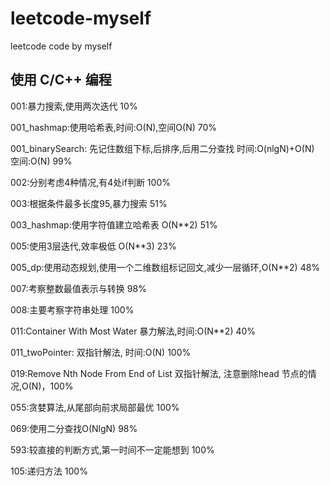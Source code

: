 # leetcode-myself
leetcode code by myself

使用 C/C++ 编程
--
001:暴力搜索,使用两次迭代 10%

001_hashmap:使用哈希表,时间:O(N),空间O(N) 70%

001_binarySearch: 先记住数组下标,后排序,后用二分查找 时间:O(nlgN)+O(N)  空间:O(N)  99%

002:分别考虑4种情况,有4处if判断 100%

003:根据条件最多长度95,暴力搜索 51%

003_hashmap:使用字符值建立哈希表 O(N**2)  51%

005:使用3层迭代,效率极低 O(N**3) 23%

005_dp:使用动态规划,使用一个二维数组标记回文,减少一层循环,O(N**2) 48%

007:考察整数最值表示与转换 98%

008:主要考察字符串处理 100%

011:Container With Most Water 暴力解法,时间:O(N**2) 40%

011_twoPointer: 双指针解法, 时间:O(N) 100%

019:Remove Nth Node From End of List 双指针解法, 注意删除head 节点的情况,O(N)，100%

055:贪婪算法,从尾部向前求局部最优 100%

069:使用二分查找O(NlgN) 98%

593:较直接的判断方式,第一时间不一定能想到 100%

105:递归方法 100%